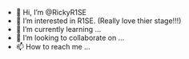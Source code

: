 - 👋 Hi, I’m @RickyR1SE
- 👀 I’m interested in R1SE. (Really love thier stage!!!)
- 🌱 I’m currently learning ...
- 💞️ I’m looking to collaborate on ...
- 📫 How to reach me ...

<!---
RickyR1SE/RickyR1SE is a ✨ special ✨ repository because its `README.md` (this file) appears on your GitHub profile.
You can click the Preview link to take a look at your changes.
--->
